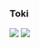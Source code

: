 ### Toki

![](https://github-readme-stats.vercel.app/api?username=olliwes&show_icons=true&theme=radical)
![](https://github-readme-stats.vercel.app/api/top-langs/?username=olliwes&layout=compact&theme=radical)
